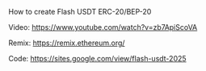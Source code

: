 How to create Flash USDT ERC-20/BEP-20

Video: https://www.youtube.com/watch?v=zb7ApiScoVA

Remix: https://remix.ethereum.org/

Code: https://sites.google.com/view/flash-usdt-2025
